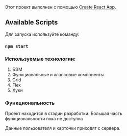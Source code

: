Этот проект выполнен с помощью [Create React App](https://github.com/facebook/create-react-app).

## Available Scripts

Для запуска используйте команду:

### `npm start`

### Используемые технологии:

1. БЭМ
2. Функциональные и классовые компоненты
3. Grid
4. Flex
5. Хуки

### Функциональность

Проект находится в стадии разработки. Большая часть функциональности пока не доступна

Данные пользователя и карточки приходят с сервера. 